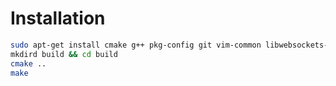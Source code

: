 # Installation

```sh
sudo apt-get install cmake g++ pkg-config git vim-common libwebsockets-dev libjson-c-dev libssl-dev
mkdird build && cd build
cmake ..
make
```